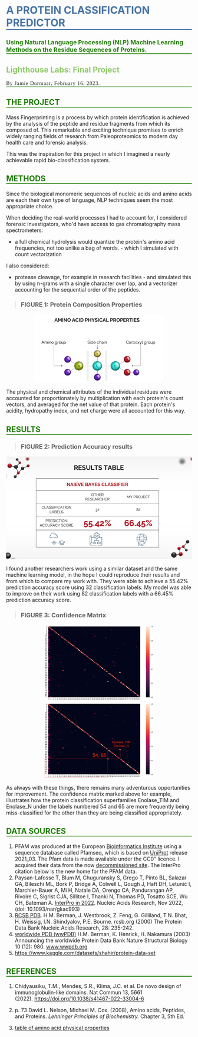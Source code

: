 <h1 id = "title";
  style="color:#4974a5; text-align:left; border-bottom: 3px solid #4974a5;">
  A PROTEIN CLASSIFICATION PREDICTOR
</h1>

<h3 id = "title";
  style="color:#207d06; text-align:left; border-bottom: 2px solid #207d06;">
  Using Natural Language Processing (NLP) Machine Learning Methods on the Residue Sequences of Proteins.
</h3>

<h2 id = "";
  style="color:#8fca6b; ">
  Lighthouse Labs: Final Project
</h2>

<p  id = "by-jamie-dormaar";
  style="
    font-family:JetBrains Mono;
    letter-spacing: 1px;
    text-align:left;
    border-bottom: 1px solid #207d06;";
    >
  By Jamie Dormaar, February 16, 2023.
</p>

<!--
## THE PROJECT
-->

<h2
  id = "title";
  style="color:#207d06; f text-align:left; border-bottom: 2px solid #207d06;">
  THE PROJECT
</h2>

Mass Fingerprinting is a process by which protein identification is achieved by the analysis of the peptide and residue fragments from which its composed of. This remarkable and exciting technique promises to enrich widely ranging fields of research from Paleoproteomics to modern day health care and forensic analysis.

This was the inspiration for this project in which I imagined a nearly achievable rapid bio-classification system.

<!--
## METHODS
-->
<h2
  id = "title";
  style="color:#207d06; f text-align:left; border-bottom: 2px solid #207d06;">
  METHODS
</h2>

Since the biological monomeric sequences of nucleic acids and amino acids are each their own type of language, NLP techniques seem the most appropriate choice.

When deciding the real-world processes I had to account for, I considered forensic investigators, who'd have access to gas chromatography mass spectrometers:

- a full chemical hydrolysis would quantize the protein's amino acid frequencies, not too unlike a bag of words. - which I simulated with count vectorization

I also considered:

- protease cleavage, for example in research facilities - and simulated this by using n-grams with a single character over lap, and a vectorizer accounting for the sequential order of the peptides.

> ### FIGURE 1: Protein Composition Properties

<p align="center">
  <img src=./images/residue_properties.png alt=.missing?.png width="350"/>
</p>
<!--
![](./images/residue_properties.png)
-->

The physical and chemical attributes of the individual residues were accounted for proportionately by multiplication with each protein's count vectors, and averaged for the net value of that protein. Each protein's acidity, hydropathy index, and net charge were all accounted for this way.

<!--
## RESULTS
## RESULTS
-->
<h2 id = "RESULTS";
  style="color:#207d06; f text-align:left; border-bottom: 2px solid #207d06;">
  RESULTS
</h2>

> ### FIGURE 2: Prediction Accuracy results

<p align="center">
  <img src=./images/results_table.png alt=.missing?.png width="650"/>
</p>

I found another researchers work using a similar dataset and the same machine learning model, in the hope I could reproduce their results and from which to compare my work with. They were able to achieve a 55.42% prediction accuracy score using 32 classification labels. My model was able to improve on their work using 82 classification labels with a 66.45% prediction accuracy score.

> ### FIGURE 3: Confidence Matrix

<p align="center">
  <img src=./images/conf_matrix.png alt=.missing?.png width="300"/>
  <img src=./images/conf_matrix_marked.png alt=.missing?.png width="300"/>
</p>
As always with these things, there remains many adventurous opportunities for improvement.  The confidence matrix marked above for example, illustrates how the protein classification superfamilies Enolase_TIM and Enolase_N under the labels numbered 54 and 65 are more frequently being miss-classified for the other than they are being classified appropriately.

<!--
## DATA SOURCES
-->
<h2 id = "DATA SOURCES";
  style="color:#207d06; f text-align:left; border-bottom: 2px solid #207d06;">
  DATA SOURCES
</h2>

1. PFAM was produced at the European [Bioinformatics Institute](https://www.ebi.ac.uk/) using a sequence database called Pfamseq, which is based on [UniProt](https://www.uniprot.org/) release 2021_03. The Pfam data is made available under the CC0" licence. I acquired their data from the now [decommissioned site](http://pfam-legacy.xfam.org/about). The InterPro citation below is the new home for the PFAM data.
1. Paysan-Lafosse T, Blum M, Chuguransky S, Grego T, Pinto BL, Salazar GA, Bileschi ML, Bork P, Bridge A, Colwell L, Gough J, Haft DH, Letunić I, Marchler-Bauer A, Mi H, Natale DA, Orengo CA, Pandurangan AP, Rivoire C, Sigrist CJA, Sillitoe I, Thanki N, Thomas PD, Tosatto SCE, Wu CH, Bateman A. [InterPro in 2022](https://www.ebi.ac.uk/interpro/entry/InterPro/#table). Nucleic Acids Research, Nov 2022, (doi: 10.1093/nar/gkac993)
1. [RCSB PDB](https://www.rcsb.org/). H.M. Berman, J. Westbrook, Z. Feng, G. Gilliland, T.N. Bhat, H. Weissig, I.N. Shindyalov, P.E. Bourne. rcsb.org
   (2000) The Protein Data Bank Nucleic Acids Research, 28: 235-242.
1. [worldwide PDB (wwPDB)](www.wwpdb.org) H.M. Berman, K. Henrick, H. Nakamura (2003) Announcing the worldwide Protein Data Bank Nature Structural Biology 10 (12): 980. www.wwpdb.org
1. https://www.kaggle.com/datasets/shahir/protein-data-set

<!--
## REFERENCES
## REFERENCES
-->
<h2 id = "REFERENCES";
  style="color:#207d06; f text-align:left; border-bottom: 2px solid #207d06;">
  REFERENCES
</h2>

1. Chidyausiku, T.M., Mendes, S.R., Klima, J.C. et al. De novo design of immunoglobulin-like domains. Nat Commun 13, 5661 (2022). https://doi.org/10.1038/s41467-022-33004-6

1. p. 73 David L. Nelson, Michael M. Cox. (2008), Amino acids, Peptides, and Proteins. _Lehninger Principles of Biochemistry._ Chapter 3, 5th Ed.

1. [table of amino acid physical properties](https://www.thermofisher.com/ca/en/home/life-science/protein-biology/protein-biology-learning-center/protein-biology-resource-library/pierce-protein-methods/amino-acid-physical-properties.html)
